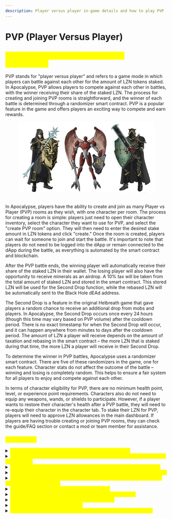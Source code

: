 ```yaml
---
description: Player versus player in-game details and how to play PVP
---
```


# PVP (Player Versus Player)

## <mark style="color:yellow;">What is PVP and how does it work in Apocalypse?</mark>

PVP stands for "player versus player" and refers to a game mode in which players can battle against each other for the amount of LZN tokens staked. In Apocalypse, PVP allows players to compete against each other in battles, with the winner receiving their share of the staked LZN. The process for creating and joining PVP rooms is straightforward, and the winner of each battle is determined through a randomizer smart contract. PVP is a popular feature in the game and offers players an exciting way to compete and earn rewards.

<figure><img src="../.gitbook/assets/Display1.png" alt=""><figcaption></figcaption></figure>

\
In Apocalypse, players have the ability to create and join as many Player vs Player (PVP) rooms as they wish, with one character per room. The process for creating a room is simple: players just need to open their character inventory, select the character they want to use for PVP, and select the "create PVP room" option. They will then need to enter the desired stake amount in LZN tokens and click "create." Once the room is created, players can wait for someone to join and start the battle. It's important to note that players do not need to be logged into the dApp or remain connected to the dApp during the battle, as everything is automated by the smart contract and blockchain.

After the PVP battle ends, the winning player will automatically receive their share of the staked LZN in their wallet. The losing player will also have the opportunity to receive minerals as an airdrop. A 10% tax will be taken from the total amount of staked LZN and stored in the smart contract. This stored LZN will be used for the Second Drop function, while the rebased LZN will be automatically sent to the Black Hole dEAd address.

The Second Drop is a feature in the original Helbreath game that gave players a random chance to receive an additional drop from mobs and players. In Apocalypse, the Second Drop occurs once every 24 hours (though this time may vary based on PVP volume) after the cooldown period. There is no exact timestamp for when the Second Drop will occur, and it can happen anywhere from minutes to days after the cooldown period. The amount of LZN a player will receive depends on the amount of taxation and rebasing in the smart contract – the more LZN that is staked during that time, the more LZN a player will receive in their Second Drop.

To determine the winner in PVP battles, Apocalypse uses a randomizer smart contract. There are five of these randomizers in the game, one for each feature. Character stats do not affect the outcome of the battle – winning and losing is completely random. This helps to ensure a fair system for all players to enjoy and compete against each other.

In terms of character eligibility for PVP, there are no minimum health point, level, or experience point requirements. Characters also do not need to equip any weapons, wands, or shields to participate. However, if a player wants to restore their character's health after a PVP battle, they will need to re-equip their character in the character tab. To stake their LZN for PVP, players will need to approve LZN allowances in the main dashboard. If players are having trouble creating or joining PVP rooms, they can check the guide/FAQ section or contact a mod or team member for assistance.

### <mark style="color:yellow;">FAQ Section</mark>

<details>

<summary><mark style="color:yellow;">Can I create multiple PVP rooms with a single character?</mark></summary>

No, only one PVP room can be created per character.

</details>

<details>

<summary><mark style="color:yellow;">Can I join another PVP room with the same character that I used to create a PVP room?</mark></summary>

Yes, you can join another PVP room with the same character, but you are not able to join the same room with your other characters from the same wallet.

</details>

<details>

<summary><mark style="color:yellow;">Do Rare characters have a higher chance of winning the Second Drop?</mark></summary>

No, the randomizer follows certain criteria and is completely random, so Rare characters do not have a higher chance of winning.

</details>

<details>

<summary><mark style="color:yellow;">If I won the Second Drop, do I have a chance to win again in future drops?</mark></summary>

Yes, it is possible to win consecutively, although it is highly unlikely to win twice in a row. However, it is still possible to win again in future drops.

</details>

<details>

<summary><mark style="color:yellow;">Is it possible to use multiple characters from the same wallet address to battle against each other?</mark></summary>

No, the smart contract does not allow characters from the same wallet address to battle against each other, even if they are different characters.

</details>

<details>

<summary><mark style="color:yellow;">Can I delete my current PVP room and delist it?</mark></summary>

Yes you can, however, there will be 1% tax for withdrawing your PVP room.

</details>

<details>

<summary><mark style="color:yellow;"><strong>Will I still have a chance receive mineral airdrops if I won?</strong></mark></summary>

No, only players who lost the battle will have a chance to receive mineral airdrops. This is to ensure players have a chance on receiving something even when they lost.

</details>

<details>

<summary><mark style="color:yellow;"><strong>Can I stake other tokens or coin instead of LZN?</strong></mark></summary>

No, we will only utilize LZN for now till further notice.

</details>

<details>

<summary><mark style="color:yellow;"><strong>Can I stake any amount i wish to?</strong></mark></summary>

Yes, however, the minimum stake is currently set at 1 BUSD worth of LZN and above. The minimum stake may be adjusted in the future based on certain variables.

</details>

<details>

<summary><mark style="color:yellow;">Does my character level or stats increases my chances of winning?</mark></summary>

The main reason is to ensure a more fair system. Additionally, including more factors in the selection process would require more functions in the smart contract, which would increase the gas fee. To keep the gas fee as low as possible, the selection process is kept fully random. This also helps to ensure that the system is 100% unmanipulated.

</details>
